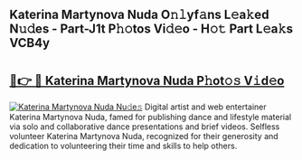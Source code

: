 ## Katerina Martynova Nuda O𝚗𝚕yf𝚊ns L𝚎a𝚔ed N𝚞𝚍es - Part-J1t P𝚑𝚘tos Vi𝚍𝚎o - H𝚘𝚝 Part L𝚎a𝚔s VCB4y

# <h2><a href="http://kfexmub.oniu.top/?m=Katerina+Martynova+Nuda">🔗👉 🔴 Katerina Martynova Nuda P𝚑ot𝚘𝚜 V𝚒d𝚎o</a></h2>

[![Katerina Martynova Nuda Nu𝚍e𝚜](https://i.imgur.com/0qMVB7G.gif)](http://kfexmub.oniu.top/?m=Katerina+Martynova+Nuda)
Digital artist and web entertainer Katerina Martynova Nuda, famed for publishing dance and lifestyle material via solo and collaborative dance presentations and brief videos. Selfless volunteer Katerina Martynova Nuda, recognized for their generosity and dedication to volunteering their time and skills to help others.  
